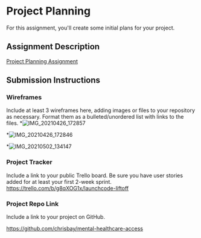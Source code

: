 # Project Planning
For this assignment, you'll create some initial plans for your project.

## Assignment Description
[Project Planning Assignment](https://education.launchcode.org/liftoff/modules/assignments/project-planning)

## Submission Instructions

### Wireframes

Include at least 3 wireframes here, adding images or files to your repository as necessary. Format them as a bulleted/unordered list with links to the files.
*![IMG_20210426_172857](https://user-images.githubusercontent.com/48501992/116824786-9bd41400-ab51-11eb-8e09-39a45abc154e.jpg)

*![IMG_20210426_172846](https://user-images.githubusercontent.com/48501992/116824838-ed7c9e80-ab51-11eb-8c69-a07c8dadb3fd.jpg)

*![IMG_20210502_134147](https://user-images.githubusercontent.com/48501992/116824898-3c2a3880-ab52-11eb-9cf5-786910d853e3.jpg)


### Project Tracker

Include a link to your public Trello board. Be sure you have user stories added for at least your first 2-week sprint.
https://trello.com/b/g8qXOG1x/launchcode-liftoff

### Project Repo Link

Include a link to your project on GitHub.

https://github.com/chrisbay/mental-healthcare-access
